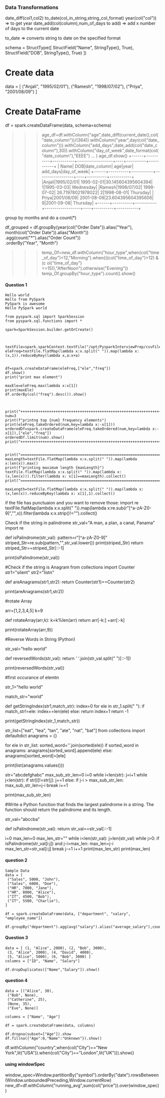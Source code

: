 ### Data Transformations 
date_diff(col1,col2)
to_date(col_in_string,string_col_format)
year(col("col")) => to get year
date_add(col(column),num_of_days to add) => add x number of days to the current date

to_date => converts string to date on the specified format 

schema = StructType([
    StructField("Name", StringType(), True),
    StructField("DOB", StringType(), True)
])

# Create data
data = [
    ("Anjali", "1995/02/01"),
    ("Ramesh", "1998/07/02"),
    ("Priya", "2001/08/09")
]

# Create DataFrame
df = spark.createDataFrame(data, schema=schema)


>>> age_df=df.withColumn("age",date_diff(current_date(),col("date_column"))/(364)).withColumn("year",day(col("date_column"))).withColumn("add_days",date_add(col("date_column"),30)).withColumn("day_of_week",date_format(col("date_column"),"EEEE")
... )
>>> age_df.show()
+------+----------+-----------+------------------+----+----------+-----------+
|  Name|       DOB|date_column|               age|year|  add_days|day_of_week|
+------+----------+-----------+------------------+----+----------+-----------+
|Anjali|1995/02/01| 1995-02-01|30.145604395604394|   1|1995-03-03|  Wednesday|
|Ramesh|1998/07/02| 1998-07-02| 26.71978021978022|   2|1998-08-01|   Thursday|
| Priya|2001/08/09| 2001-08-09|23.604395604395606|   9|2001-09-08|   Thursday|
+------+----------+-----------+------------------+----+----------+-----------+

group by months and do a count(*)

df_grouped = df.groupBy(year(col("Order Date")).alias("Year"), 
                        month(col("Order Date")).alias("Month")) \
               .agg(count("*").alias("Order Count")) \
               .orderBy("Year", "Month")



>>> temp_Df=new_df.withColumn("hour_type",when(col("time_of_day")<12,"Morning").when(((col("time_of_day")>12) & (c
ol("time_of_day")<=15)),"AfterNoon").otherwise("Evening"))
>>> temp_Df.groupBy("hour_type").count().show()

#### Question 1

```
Hello world
Hello from PySpark
PySpark is awesome
Hello PySpark world
```
```
from pyspark.sql import SparkSession
from pyspark.sql.functions import *

spark=SparkSession.builder.getOrCreate()



textFile=spark.sparkContext.textFile("/opt/PysparkInterviewPrep/csvFiles/wordcount.txt")
eleFreq=textFile.flatMap(lambda x:x.split(" ")).map(lambda x:(x,1)).reduceByKey(lambda x,a:x+a)


df=spark.createDataFrame(eleFreq,["ele","freq"])
df.show()
print("print max element")

maxEle=eleFreq.max(lambda x:x[1])
print(maxEle)
df.orderBy(col("freq").desc()).show()



print("++++++++++++++++++++++++++++++++++++++++++++++++++++++++++++++++++++++++++++++++++++++++++++++")
num=3
print(f"printng top {num} frequency elements")
print(eleFreq.takeOrdered(num,key=lambda x:-x[1]))
orderedDf=spark.createDataFrame(eleFreq.takeOrdered(num,key=lambda x:-x[1]),["ele","freq"])
orderedDf.limit(num).show()
print("++++++++++++++++++++++++++++++++++++++++++++++++++++++++++++++++++++++++++++++++++++++++++++++")


print("======================================================================================")
maxLength=textFile.flatMap(lambda x:x.split(" ")).map(lambda x:len(x)).max()
print(f"printing maximum length {maxLength}")
textFile.flatMap(lambda x:x.split(" ")).map(lambda x:(x,len(x))).filter(lambda x: x[1]==maxLength).collect()
print("======================================================================================")

maxLength=textFile.flatMap(lambda x:x.split(" ")).map(lambda x:(x,len(x)).reduceByKey(lambda x: x[1],1).collect()

```

if the file has punctuaion and you want to remove those:
import re
textFile.flatMap(lambda x:x.split(" ")).map(lambda x:re.sub(r"[^a-zA-Z0-9]","",x)).filter(lambda x:x.strip()!="").collect()

Check if the string in palindrome
str_val="A man, a plan, a canal, Panama"
import re

def isPalindrome(str_val):
    pattern=r"[^a-zA-Z0-9]"
    striped_Str=re.sub(pattern,"",str_val.lower())
    print(striped_Str)
    return striped_Str==striped_Str[::-1]

print(isPalindrome(str_val))


#Check if the string is Anagram
from collections import Counter
str1="silent"
str2="listn"

def areAnagrams(str1,str2):
    return Counter(str1)==Counter(str2)

print(areAnagrams(str1,str2))

#rotate Array

arr=[1,2,3,4,5]
k=9

def rotateArray(arr,k):
    k=k%len(arr)
    return arr[-k:] +arr[:-k]
    
print(rotateArray(arr,9))

#Reverse Words in String (Python)

str_val="hello world"

def reversedWords(str_val):
    return ' '.join(str_val.split(" ")[::-1])
    
print(reversedWords(str_val))

#first occurance of elemtn

str_1="hello world"

match_str="world"


def getStringIndex(str1,match_str):
    index=0
    for ele in str_1.split(" "):
        if match_str!=ele:
            index+=len(ele)
        else:
            return index+1
    return -1
        
print(getStringIndex(str_1,match_str))


str_list=["eat", "tea", "tan", "ate", "nat", "bat"]
from collections import defaultdict
anagrams = {}

for ele in str_list:
    sorted_word=''.join(sorted(ele))
    if sorted_word in anagrams:
        anagrams[sorted_word].append(ele)
    else:
        anagrams[sorted_word]=[ele]

print(list(anagrams.values()))


str="abcdefghabc"
max_sub_str_len=0
i=0
while i<len(str):
    j=i+1
    while j<len(str):
        if str[i]!=str[j]:
            j+=1
        else:
            if j-i > max_sub_str_len:
                max_sub_str_len=j-i
            break
    i+=1

print(max_sub_str_len)

#Write a Python function that finds the largest palindrome in a string. The function should return the palindrome and its length.

str_val="abccba"

def isPalindrome(str_val):
    return str_val==str_val[::-1]

i=0
max_len=0
max_len_str=""
while i<len(str_val):
    j=len(str_val)
    while j>0:
        if isPalindrome(str_val[i:j]) and j-i>max_len:
            max_len=j-i
            max_len_str=str_val[i:j]
            break
        j-=1
    i+=1
print(max_len_str)
print(max_len)
        

                
    
    



#### question 2



```
Sample Data
data = [
 ("Sales", 5000, "John"),
 ("Sales", 6000, "Doe"),
 ("HR", 7000, "Jane"),
 ("HR", 8000, "Alice"),
 ("IT", 4500, "Bob"),
 ("IT", 5500, "Charlie"),
]

df = spark.createDataFrame(data, ["department", "salary", "employee_name"])

```

```
df.groupBy("department").agg(avg("salary").alias("average_salary"),count("employee_name").alias("emp_count")).show()
```

#### Question 3

```
data = [ (1, "Alice", 2000), (2, "Bob", 3000), 
 (3, "Alice", 2000), (4, "David", 4000), 
 (5, "Alice", 5000), (6, "Bob", 3000) ] 
columns = ["ID", "Name", "Salary"]
```

```
df.dropDuplicates(["Name","Salary"]).show()
```

#### question 4

```
data = [("Alice", 30), 
 ("Bob", None), 
 ("Catherine", 25), 
 (None, 35), 
 ("Eve", None)]

columns = ["Name", "Age"]

df = spark.createDataFrame(data, columns)
```

```
df.dropna(subset=["Age"]).show
df.fillna({"Age":0,"Name":"Unknown"}).show()
```

 df.withColumn("country",when(col("City")=="New York",lit("USA")).when(col("City")=="London",lit("UK"))).show()


#### using windowSpec
window_spec=Window.partitionBy("symbol").orderBy("date").rowsBetween(Window.unboundedPreceding,Window.currentRow)
new_df=df.withColumn("running_avg",sum(col("price")).over(window_spec))


